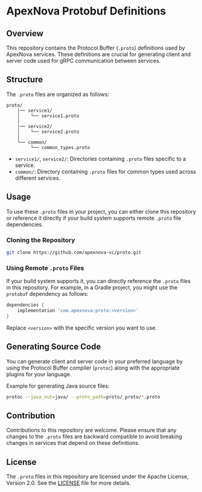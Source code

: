 
# ApexNova Protobuf Definitions

## Overview

This repository contains the Protocol Buffer (`.proto`) definitions used by ApexNova services. These definitions are crucial for generating client and server code used for gRPC communication between services.

## Structure

The `.proto` files are organized as follows:

```
proto/
    |── service1/
    │    └── service1.proto
    |
    |── service2/
    │    └── service2.proto
    |
    └── common/
         └── common_types.proto
```

- `service1/`, `service2/`: Directories containing `.proto` files specific to a service.
- `common/`: Directory containing `.proto` files for common types used across different services.

## Usage

To use these `.proto` files in your project, you can either clone this repository or reference it directly if your build system supports remote `.proto` file dependencies.

### Cloning the Repository

```bash
git clone https://github.com/apexnova-vc/proto.git
```

### Using Remote `.proto` Files

If your build system supports it, you can directly reference the `.proto` files in this repository. For example, in a Gradle project, you might use the `protobuf` dependency as follows:

```groovy
dependencies {
    implementation 'com.apexnova:proto:<version>'
}
```

Replace `<version>` with the specific version you want to use.

## Generating Source Code

You can generate client and server code in your preferred language by using the Protocol Buffer compiler (`protoc`) along with the appropriate plugins for your language.

Example for generating Java source files:

```bash
protoc --java_out=java/ --proto_path=proto/ proto/*.proto
```

## Contribution

Contributions to this repository are welcome. Please ensure that any changes to the `.proto` files are backward compatible to avoid breaking changes in services that depend on these definitions.

## License

The `.proto` files in this repository are licensed under the Apache License, Version 2.0. See the [LICENSE](LICENSE) file for more details.
